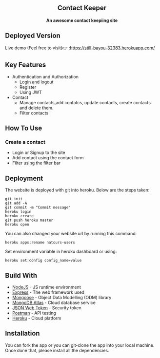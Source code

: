 <h2 align="center">Contact Keeper</h2>
<h4 align="center">An awesome contact keepiing site</h4>

## Deployed Version
Live demo (Feel free to visit)👉 :https://still-bayou-32383.herokuapp.com/


## Key Features

* Authentication and Authorization
  - Login and logout
  - Register
  - Using JWT 
* Contact
  - Manage contacts,add contatcs, update contacts, create contacts and delete them.
  - Filter contacts

## How To Use

### Create a contact
* Login or Signup to the site
* Add contact using the contact form
* Filter using the filter bar


## Deployment
The website is deployed with git into heroku. Below are the steps taken:
```
git init
git add -A
git commit -m "Commit message"
heroku login
heroku create
git push heroku master
heroku open
```
You can also changed your website url by running this command:
```
heroku apps:rename natours-users
```

Set environment variable in heroku dashboard or using:
```
heroku set:config config_name=value
```


## Build With

* [NodeJS](https://nodejs.org/en/) - JS runtime environment
* [Express](http://expressjs.com/) - The web framework used
* [Mongoose](https://mongoosejs.com/) - Object Data Modelling (ODM) library
* [MongoDB Atlas](https://www.mongodb.com/cloud/atlas) - Cloud database service
* [JSON Web Token](https://jwt.io/) - Security token
* [Postman](https://www.getpostman.com/) - API testing
* [Heroku](https://www.heroku.com/) - Cloud platform




## Installation
You can fork the app or you can git-clone the app into your local machine. Once done that, please install all the
dependencies.
